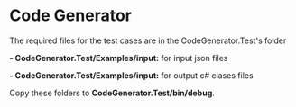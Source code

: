 # Code Generator #

The required files for the test cases are in the CodeGenerator.Test's folder

**- CodeGenerator.Test/Examples/input:** for input json files

**- CodeGenerator.Test/Examples/input:** for output c# clases files

Copy these folders to **CodeGenerator.Test/bin/debug**.
 

